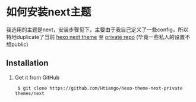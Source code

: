 # 如何安装next主题

我选用的主题是next，安装步骤见下，主要由于我自己定义了一些config，所以特地duplicate了当前 [hexo next theme](https://github.com/theme-next/hexo-theme-next) 至 [private repo](https://github.com/Htiango/hexo-theme-next-private) (毕竟一些私人的设置不想public)


## Installation

1. Get it from GitHub

        $ git clone https://github.com/Htiango/hexo-theme-next-private themes/next
